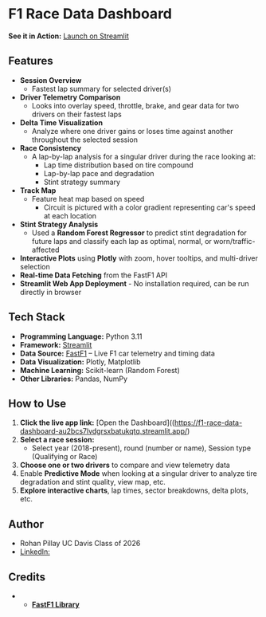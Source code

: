 # F1 Race Data Dashboard
**See it in Action:** [Launch on Streamlit](https://f1-race-data-dashboard-au2bcs7lvdgrsxbatukqtq.streamlit.app/)

## Features
- **Session Overview**
  - Fastest lap summary for selected driver(s)
- **Driver Telemetry Comparison**
  - Looks into overlay speed, throttle, brake, and gear data for two drivers on their fastest laps
- **Delta Time Visualization**
  - Analyze where one driver gains or loses time against another throughout the selected session
- **Race Consistency**
  - A lap-by-lap analysis for a singular driver during the race looking at:
    - Lap time distribution based on tire compound
    - Lap-by-lap pace and degradation
    - Stint strategy summary
- **Track Map**
  - Feature heat map based on speed
    - Circuit is pictured with a color gradient representing car's speed at each location
- **Stint Strategy Analysis**
  - Used a **Random Forest Regressor** to predict stint degradation for future laps and classify each lap as optimal, normal, or worn/traffic-affected
- **Interactive Plots** using **Plotly** with zoom, hover tooltips, and multi-driver selection
- **Real-time Data Fetching** from the FastF1 API
- **Streamlit Web App Deployment** - No installation required, can be run directly in browser

## Tech Stack
- **Programming Language:** Python 3.11
- **Framework:** [Streamlit](https://streamlit.io/)  
- **Data Source:** [FastF1](https://theoehrly.github.io/Fast-F1/) – Live F1 car telemetry and timing data
- **Data Visualization:** Plotly, Matplotlib  
- **Machine Learning:** Scikit-learn (Random Forest)  
- **Other Libraries:** Pandas, NumPy

## How to Use
1. **Click the live app link:**
   [Open the Dashboard]((https://f1-race-data-dashboard-au2bcs7lvdgrsxbatukqtq.streamlit.app/)
2. **Select a race session:**
   - Select year (2018-present), round (number or name), Session type (Qualifying or Race)
3. **Choose one or two drivers** to compare and view telemetry data
4. Enable **Predictive Mode** when looking at a singular driver to analyze tire degradation and stint quality, view map, etc.
5. **Explore interactive charts**, lap times, sector breakdowns, delta plots, etc.

## Author
- Rohan Pillay UC Davis Class of 2026
- [LinkedIn:](https://www.linkedin.com/in/rohan-pillay-098902323/)

## Credits
- - **[FastF1 Library](https://github.com/theOehrly/Fast-F1)**
